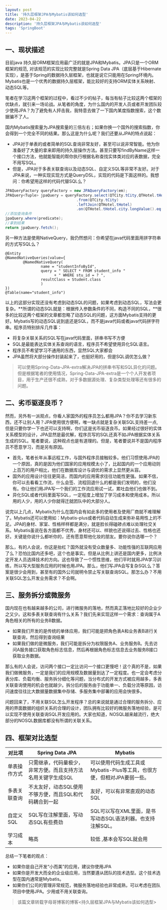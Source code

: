 ```yaml
---
layout: post
title: '持久层框架JPA与Mybatis该如何选型'
date: 2023-04-22
description: '持久层框架JPA与Mybatis该如何选型'
tags: 'SpringBoot'
--- 
```


## 一、现状描述
目前java 持久层ORM框架应用最广泛的就是JPA和Mybatis。JPA只是一个ORM框架的规范, 对该规范的实现比较完整就是Spring Data JPA（底层基于Hibernate实现），是基于Spring的数据持久层框架，也就是说它只能用在Spring环境内。Mybatis也是一个优秀的数据持久层框架，能比较好的支持ORM实体关系映射、动态SQL等。

笔者在学习这两个框架的过程中，看过不少的帖子，每当有帖子比较这两个框架的优缺点，就引来一场论战。从笔者的角度，为什么国内的开发人员或者开发团队较少使用JPA？为了避免有人抨击我，我特意去做了一下国内某度指数搜索，这个数据骗不了人。

国内Mybatis搜索量为JPA搜索量的三倍左右；如果你换一个国外的搜索指数，你会得到一个完全不同的结果。那么这是为什么呢？我们还要从JPA的特点说起：

- JPA对于单表的或者简单的SQL查询非常友好，甚至可以说非常智能。他为你准备好了大量的拿来即用的持久层操作方法。甚至只要写findByName这样一个接口方法，他就能智能的帮你执行根据名称查找实体类对应的表数据，完全不用写SQL。
- 但是，JPA对于多表关联查询以及动态SQL、自定义SQL等非常不友好。对于JPA来说，一种实现实现方式是QueryDSL，实现的代码是下面这样的。我想问：你希望用这样的代码代替SQL么？

```C#
JPAQueryFactory queryFactory = new JPAQueryFactory(em);
JPAQuery<Tuple> jpaQuery = queryFactory.select(QTCity.tCity,QTHotel.tHotel)
								.from(QTCity.tCity)
								.leftJoin(QTHotel.tHotel)
								.on(QTHotel.tHotel.city.longValue().eq(QTCity.tCity.id.longValue()));
//添加查询条件
jpaQuery.where(predicate);
//拿到结果
return jpaQuery.fetch();
```

另一种方法是使用NativeQuery，我仍然想问：你希望在java代码里面用拼字符串的方式写SQL么？
```LESS
@Entity
@NamedNativeQueries(value={
		@NamedNativeQuery(
				name = "studentInfoById",
				query = " SELECT * FROM student_info " 
                      + " WHERE stu_id = ? ",
				resultClass = Student.class
				)
})
@Table(name="student_info")
```

以上的这部分实现还没有考虑到动态SQL的问题，如果考虑到动态SQL，写法会更复杂。**所谓的动态SQL就是：根据传入参数条件的不同，构造不同的SQL，**很多的比较这两个框架的文章都忽略了动态SQL的问题，这方面Mybatis支持的更好。Mybatis写的动态SQL说到底还是SQL，而不是java代码或者java代码拼字符串。程序员特别排斥几件事：

- 将复杂关联关系的SQL写在java代码里面，拼串书写不方便
- SQL是最能表达实体关系查询的语言，程序员不希望使用异化SQL语言。
- 程序员不希望学习不通用的东西，显然SQL大家都会
- JPA虽然将大部分操作封装起来了，也挺好用的，但是SQL调优怎么做？

> 可以使用Spring-Data-JPA-extra解决JPA的拼串书写和SQL异化的问题。但是根据笔者的使用情况，Spring-Data-JPA-extra是一个个人开发者项目，用于生产还很不成熟，对于多数据源处理、复杂类型处理等还有很多的问题。

## 二、劣币驱逐良币？

然而，另外有一派观点，你看人家国外的程序员怎么都用JPA？你不去学习新东西，还不让别人用？JPA使用很方便啊，唯一缺点就是复杂关联SQL支持差一点,但是只要你学一下也还可以支持啊，你们这是劣币驱逐良币。如果经过很好的实体关系模型的设计，JPA显然是最优解，程序员写的SQL还真不如JPA根据实体关系生成的SQL。笔者要说，这种观点也是有道理的。但是，笔者要说并不是国内程序员不愿意学习，而是另有原因。

- 首先，笔者长年从事远程工作，与国外程序员接触较多。他们习惯使用JPA的一个原因，真的是因为他们国家的应用规模太小了，比起国内的一个应用动则上百万的用户相比，他们在数据库设计与调优的需求上显然更从容。
- 国外的应用设计往往更简洁，而国内的应用需求往往功能性更强。如果不信，你可以去看看工作流，什么会签、流程回退什么的都是我们发明的，他们没有。你让他们用JPA写一个我们的工作流应用试一试，累吐血他们也做不到。
- 异化SQL或者代码里面写SQL，一定程度上增加了学习成本和使用成本。所以用的人少，用的人少你就得迁就团队中的大部分人。

说完以上几点，Mybatis为什么在国内会有如此多的使用者及使用厂商就不难理解了。Mybatis还可以使用如：Mybatis-plus或者代码自动生成来弥补易用性上的不足。JPA的身材、家室、性格样样都是满分，就是脸长得磕碜点难以处理社交关系。Mybatis虽说在各方面都不优秀，身材还可以、样貌也还说得过去、性格也还好。关键是你说什么都听你的，还有愿意帮他化妆的朋友。要你说你选哪一个？

那么，有的人会说，你这是抬杠？国外就没有受众数量多、功能性强的互联网应用了么？恐怕比国内还多吧，这个也是事实。但是从比例上讲还是国内更多，比例决定开发人员选择技术的方向。这也导致了一个惯性思维，他们平时就用JPA学习训练，所以写大型服务应用的时候也用JPA。那么，他们写JPA会写复杂SQL么？答案是很少会用到，甚至有的国外公司就明令禁止写关联查询SQL。那怎么办？不用关联SQL怎么开发业务需求？不会啊。

## 三、服务拆分或微服务
国内现在也有越来越多的公司，进行微服务的落地，然而真正落地比较好的企业少之又少。这和多表关联查询有什么关系？我们先来实现这样一个需求：查询属于A角色相关的所有的业务B数据。

- 如果我们开发的是传统的单体应用，我们可能是把角色表A和业务表B进行关联查询，然后得到查询结果
- 如果我们做的是微服务，我们可能是拆分为权限服务A、业务服务B。先去访问A服务接口获取角色标志信息，然后再根据角色标志信息去业务服务B接口获取业务数据。

那么有的人会说，访问两个接口一定比访问一个接口更慢吧！这个真的不是，如果我们做微服务，一定是我们的应用规模及数据量到达了一定程度。也一定会考虑分表分库、负载均衡、服务拆分细化等问题，当分布式的开发方式被应用越多，多表关联查询使用的机会也就越少。拆分后的服务由于功能单一、负载分流等原因，访问速度往往比大数据量数据集中存储、多服务集中部署的应用会快很多。

问题回来了，不用关联SQL怎么开发程序？总的来说就是通过合理的服务拆分、应用的界面数据的组织关系的合理的设计，团队拥有比较好的微服务落地经验，是可以实现不使用关联查询SQL开发应用的。大家也知道，NOSQL越来越流行，绝大部分的NOSQL数据库都没有所谓的关联关系。

## 四、框架对比选型

|对比项|Spring Data JPA|Mybatis|
| ---- | ----| ---- |
|单表操作方式|只需继承，代码量极少，非常方便。而且支持方法名用关键字生成SQL|可以使用代码生成工具或Mybatis-Plus等工具，也很方便，但相对JPA要弱一些。|
|多表关联查询|不太友好，动态SQL使用不够方便，而且SQL和代码耦合到一起|友好，可以有非常直观的动态SQL|
|自定义SQL|SQL写在注解里面，写动态SQL有些费劲|SQL可以写在XML里面，是书写动态SQL语法利器。也支持注解SQL。|
|学习成本|略高|较低 ,基本会写SQL就会用|

总结一下笔者的观点：

- 如果你是自己开发“小而美”的应用，建议你使用JPA
- 如果你是开发大而全的企业级应用，当然要遵从团队的技术选型。这个技术选型在国内通常是Mybatis。
- 如果你们公司的管理非常规范，微服务落地经验也非常成熟，可以考虑在团队项目中使用JPA。少用或不用关联查询。

> 该篇文章转载字母哥博客的博客<持久层框架JPA与Mybatis该如何选型>
